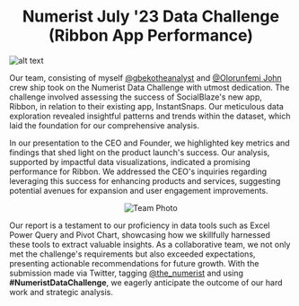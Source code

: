 <h1 align="center">Numerist July '23 Data Challenge (Ribbon App Performance)
</h1>

![alt text](https://github.com/Gbekoilias/Numerist-July-23-Data-Challenge-Ribbon-App-Performance-/blob/main/Numerist%20Cover%20Photo.png?raw=true)  

Our team, consisting of myself <a href="https://twitter.com/Gbekoilias">@gbekotheanalyst</a>  and <a href="https://twitter.com/Gbekoilias">@Olorunfemi John</a> crew ship took on the Numerist Data Challenge with utmost dedication. The challenge involved assessing the success of SocialBlaze's new app, Ribbon, in relation to their existing app, InstantSnaps. Our meticulous data exploration revealed insightful patterns and trends within the dataset, which laid the foundation for our comprehensive analysis.

In our presentation to the CEO and Founder, we highlighted key metrics and findings that shed light on the product launch's success. Our analysis, supported by impactful data visualizations, indicated a promising performance for Ribbon. We addressed the CEO's inquiries regarding leveraging this success for enhancing products and services, suggesting potential avenues for expansion and user engagement improvements.

<p align="center">
  <img src="https://github.com/Gbekoilias/Numerist-July-23-Data-Challenge-Ribbon-App-Performance-/blob/main/photo-1562577309-4932fdd64cd1.jpg?raw=true" alt="Team Photo">
</p>

Our report is a testament to our proficiency in data tools such as Excel Power Query and Pivot Chart, showcasing how we skillfully harnessed these tools to extract valuable insights. As a collaborative team, we not only met the challenge's requirements but also exceeded expectations, presenting actionable recommendations for future growth. With the submission made via Twitter, tagging <a href="https://twitter.com/the_numerist">@the_numerist</a> and using <strong>#NumeristDataChallenge</strong>, we eagerly anticipate the outcome of our hard work and strategic analysis.

